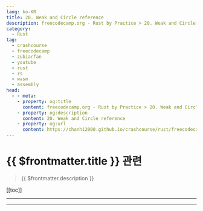 ```yaml
---
lang: ko-KR
title: 20. Weak and Circle reference
description: freecodecamp.org - Rust by Practice > 20. Weak and Circle reference
category: 
  - Rust
tag: 
  - crashcourse
  - freecodecamp
  - zubiarfan
  - youtube
  - rust
  - rs
  - wasm
  - assembly
head:
  - - meta:
    - property: og:title
      content: freecodecamp.org - Rust by Practice > 20. Weak and Circle reference
    - property: og:description
      content: 20. Weak and Circle reference
    - property: og:url
      content: https://chanhi2000.github.io/crashcourse/rust/freecodecamp-rust-by-practice/20.html
---
```


# {{ $frontmatter.title }} 관련

> {{ $frontmatter.description }}

[[toc]]

---

---

<TagLinks />